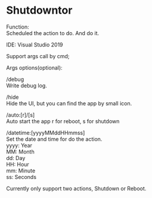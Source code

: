 # Shutdowntor

Function:<br/>
Scheduled the action to do. And do it.

IDE:  Visual Studio 2019

Support args call by cmd;

Args options(optional):

/debug<br/>
Write debug log.

/hide<br/>
Hide the UI, but you can find the app by small icon.

/auto:[r]/[s]<br/>
Auto start the app r for reboot, s for shutdown

/datetime:[yyyyMMddHHmmss]<br/>
Set the date and time for do the action.<br/>
yyyy: Year<br/>
MM: Month<br/>
dd: Day<br/>
HH: Hour<br/>
mm: Minute<br/>
ss: Seconds<br/>

Currently only support two actions, Shutdown or Reboot.
